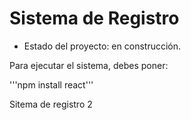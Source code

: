 <h1> Sistema de Registro </h1>

- Estado del proyecto: en construcción.

Para ejecutar el sistema, debes poner:

'''npm install react'''


Sitema de registro 2
